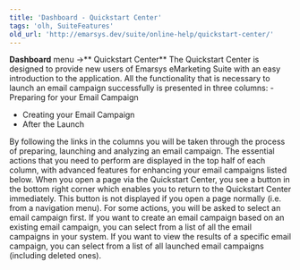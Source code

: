 ```yaml
---
title: 'Dashboard - Quickstart Center'
tags: 'olh, SuiteFeatures'
old_url: 'http://emarsys.dev/suite/online-help/quickstart-center/'
---
```


**Dashboard** menu ->** Quickstart Center** The Quickstart Center is designed to provide new users of Emarsys eMarketing Suite with an easy introduction to the application. All the functionality that is necessary to launch an email campaign successfully is presented in three columns: - Preparing for your Email Campaign
- Creating your Email Campaign
- After the Launch
 
 By following the links in the columns you will be taken through the process of preparing, launching and analyzing an email campaign. The essential actions that you need to perform are displayed in the top half of each column, with advanced features for enhancing your email campaigns listed below. When you open a page via the Quickstart Center, you see a button in the bottom right corner which enables you to return to the Quickstart Center immediately. This button is not displayed if you open a page normally (i.e. from a navigation menu). For some actions, you will be asked to select an email campaign first. If you want to create an email campaign based on an existing email campaign, you can select from a list of all the email campaigns in your system. If you want to view the results of a specific email campaign, you can select from a list of all launched email campaigns (including deleted ones).
